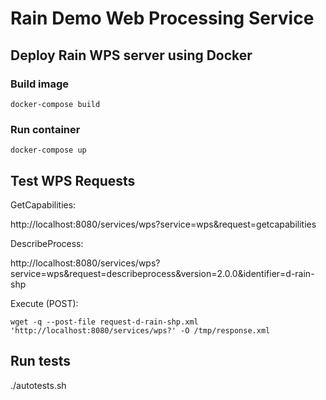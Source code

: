 # Rain Demo Web Processing Service

## Deploy Rain WPS server using Docker

### Build image

    docker-compose build
    
### Run container

    docker-compose up
    
## Test WPS Requests

GetCapabilities:

http://localhost:8080/services/wps?service=wps&request=getcapabilities
    
DescribeProcess:

http://localhost:8080/services/wps?service=wps&request=describeprocess&version=2.0.0&identifier=d-rain-shp
    
Execute (POST):

    wget -q --post-file request-d-rain-shp.xml 'http://localhost:8080/services/wps?' -O /tmp/response.xml

## Run tests

   ./autotests.sh
